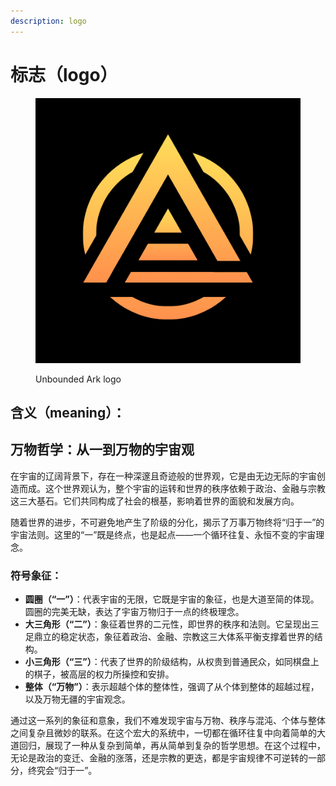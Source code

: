 ```yaml
---
description: logo
---
```


# 标志（logo）

<figure><img src=".gitbook/assets/UAlogo.png" alt=""><figcaption><p>Unbounded Ark logo</p></figcaption></figure>



## 含义（meaning）：

## 万物哲学：从一到万物的宇宙观

在宇宙的辽阔背景下，存在一种深邃且奇迹般的世界观，它是由无边无际的宇宙创造而成。这个世界观认为，整个宇宙的运转和世界的秩序依赖于政治、金融与宗教这三大基石。它们共同构成了社会的根基，影响着世界的面貌和发展方向。

随着世界的进步，不可避免地产生了阶级的分化，揭示了万事万物终将“归于一”的宇宙法则。这里的“一”既是终点，也是起点——一个循环往复、永恒不变的宇宙理念。

### 符号象征：

* **圆圈（“一”）**：代表宇宙的无限，它既是宇宙的象征，也是大道至简的体现。圆圈的完美无缺，表达了宇宙万物归于一点的终极理念。
* **大三角形（“二”）**：象征着世界的二元性，即世界的秩序和法则。它呈现出三足鼎立的稳定状态，象征着政治、金融、宗教这三大体系平衡支撑着世界的结构。
* **小三角形（“三”）**：代表了世界的阶级结构，从权贵到普通民众，如同棋盘上的棋子，被高层的权力所操控和安排。
* **整体（“万物”）**：表示超越个体的整体性，强调了从个体到整体的超越过程，以及万物无疆的宇宙观念。

通过这一系列的象征和意象，我们不难发现宇宙与万物、秩序与混沌、个体与整体之间复杂且微妙的联系。在这个宏大的系统中，一切都在循环往复中向着简单的大道回归，展现了一种从复杂到简单，再从简单到复杂的哲学思想。在这个过程中，无论是政治的变迁、金融的涨落，还是宗教的更迭，都是宇宙规律不可逆转的一部分，终究会“归于一”。

####
